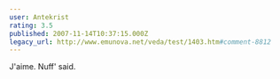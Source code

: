 ```yaml
---
user: Antekrist
rating: 3.5
published: 2007-11-14T10:37:15.000Z
legacy_url: http://www.emunova.net/veda/test/1403.htm#comment-8812
---
```

J'aime. Nuff' said.
